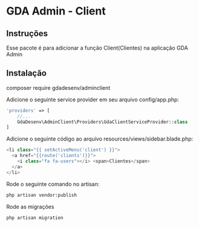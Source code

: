 # GDA Admin - Client

## Instruções

Esse pacote é para adicionar a função Client(Clientes) na aplicação GDA Admin

## Instalação

composer require gdadesenv/adminclient

Adicione o seguinte service provider em seu arquivo config/app.php:

```php
'providers' => [
    //...
    GdaDesenv\AdminClient\Providers\GdaClientServiceProvider::class
]
```

Adicione o seguinte código ao arquivo resources/views/sidebar.blade.php:

```php
<li class="{{ setActiveMenu('client') }}">
  <a href="{{route('clients')}}">
    <i class="fa fa-users"></i> <span>Clientes</span>
  </a>
</li>
```

Rode o seguinte comando no artisan:

```bash
php artisan vendor:publish
```

Rode as migrações

```bash
php artisan migration
```
